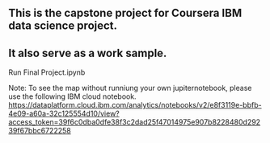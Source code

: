 ## This is the capstone project for Coursera IBM data science project. 
## It also serve as a work sample.
Run Final Project.ipynb

Note:
To see the map without runniung your own jupiternotebook, please use the following IBM cloud notebook.
https://dataplatform.cloud.ibm.com/analytics/notebooks/v2/e8f3119e-bbfb-4e09-a60a-32c125554d10/view?access_token=39f6c0dba0dfe38f3c2dad25f47014975e907b8228480d29239f67bbc6722258
